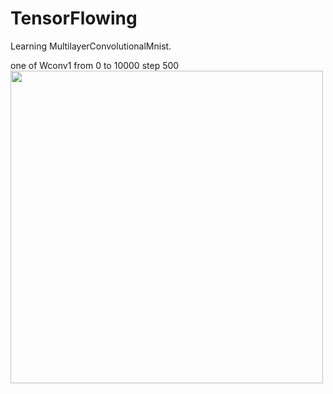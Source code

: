 # TensorFlowing
Learning MultilayerConvolutionalMnist.

one of Wconv1
from 0 to 10000 step 500
<img src="https://github.com/lakeinchina/TensorFlowing/tree/master/MultilayerConvolutionalMnist/W_conv1.gif" width = "500" height = "500" align=left />